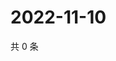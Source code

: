 # 2022-11-10

共 0 条

<!-- BEGIN WEIBO -->
<!-- 最后更新时间 Thu Nov 10 2022 17:07:44 GMT+0800 (China Standard Time) -->

<!-- END WEIBO -->
